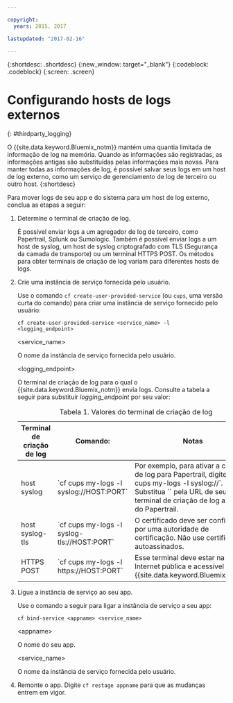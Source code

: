 ```yaml
---

copyright:
  years: 2015, 2017

lastupdated: "2017-02-16"

---
```



{:shortdesc: .shortdesc}
{:new_window: target="_blank"}
{:codeblock: .codeblock}
{:screen: .screen}


# Configurando hosts de logs externos
{: #thirdparty_logging}

O {{site.data.keyword.Bluemix_notm}} mantém
uma quantia limitada de informação de log na memória. Quando as informações são
registradas, as informações antigas são substituídas pelas informações mais novas. Para manter todas as informações de log, é possível salvar seus logs em um host de log externo, como um serviço de gerenciamento de log de terceiro ou outro host.
{:shortdesc}

Para mover logs de seu app e do sistema para um host de log externo, conclua as etapas a seguir:

  1. Determine o terminal de criação de log.

	 É possível enviar logs a um agregador de log de terceiro, como Papertrail, Splunk ou Sumologic. Também é possível enviar logs a um host de syslog, um host de syslog criptografado com TLS (Segurança da camada de transporte) ou um terminal HTTPS POST. Os métodos para obter terminais de criação de log variam para diferentes hosts de logs.

  2. Crie uma instância de serviço fornecida pelo usuário.

	 Use o comando `cf create-user-provided-service` (ou `cups`, uma versão curta do comando) para criar uma instância de serviço fornecido pelo
usuário:
	 ```
	 cf create-user-provided-service <service_name> -l <logging_endpoint>
	 ```
	 &lt;service_name&gt;

	 O nome da instância de serviço fornecida pelo usuário.

	 &lt;logging_endpoint&gt;

	 O terminal de criação de log para o qual o {{site.data.keyword.Bluemix_notm}} envia logs. Consulte a tabela a seguir para substituir *logging_endpoint* por seu valor:

	 <table>
	 <caption>Tabela 1. Valores do terminal de criação de log</caption>
     <thead>
     <tr>
     <th>Terminal de criação de log</th>
     <th>Comando:</th>
	 <th>Notas</th>
     </tr>
     </thead>
     <tbody>
     <tr>
     <td>host syslog</td>
     <td>`cf cups my-logs -l syslog://HOST:PORT`</td>
	 <td>Por exemplo, para ativar a criação de log para Papertrail, digite `cf cups my-logs -l syslog://<papertrail-url>`. Substitua `<papertrail-url>` pela URL de seu terminal de criação de log a partir do Papertrail.</td>
     </tr>
	 <tr>
     <td>host syslog-tls</td>
     <td>`cf cups my-logs -l syslog-tls://HOST:PORT`</td>
	 <td>O certificado deve ser confiável por uma autoridade de certificação. Não use certificados autoassinados.</td>
     </tr>
	 <tr>
     <td>HTTPS POST</td>
     <td>`cf cups my-logs -l https://HOST:PORT`</td>
	 <td>Esse terminal deve estar na Internet pública e acessível pelo {{site.data.keyword.Bluemix_notm}}</td>
     </tr>
     </tbody>
     </table>
  3. Ligue a instância de serviço ao seu app.

	 Use o comando a seguir para ligar a instância de serviço a seu app:

	 ```
	 cf bind-service <appname> <service_name>
	 ```
	 &lt;appname&gt;

	 O nome do seu app.

	 &lt;service_name&gt;

	 O nome da instância de serviço fornecida pelo usuário.

  4. Remonte o app.
     Digite `cf restage appname` para que as mudanças entrem em vigor.

